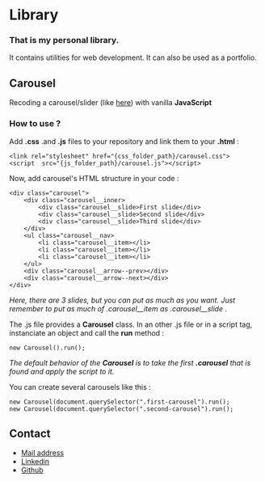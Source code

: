 
# Library
### That is my personal library.
It contains utilities for web development.
 It can also be used as a portfolio.

## Carousel
Recoding a carousel/slider (like [here](https://getbootstrap.com/docs/4.0/components/carousel/)) with vanilla **JavaScript**
### How to use ?
Add **.css** .and **.js** files to your repository and link them to your **.html** :

    <link rel="stylesheet" href="{css_folder_path}/carousel.css">
    <script  src="{js_folder_path}/carousel.js"></script>

Now, add carousel's HTML structure in your code :

	<div class="carousel">
		<div class="carousel__inner>
			<div class="carousel__slide>First slide</div>
			<div class="carousel__slide>Second slide</div>
			<div class="carousel__slide>Third slide</div>
		</div>
		<ul class="carousel__nav>
			<li class="carousel__item></li>
			<li class="carousel__item></li>
			<li class="carousel__item></li>
		</ul>
		<div class="carousel__arrow--prev></div>
		<div class="carousel__arrow--next></div>
	</div>
*Here, there are 3 slides, but you can put as much as you want. Just remember to put as much of .carousel__item as .carousel__slide .*

The .js file provides a **Carousel** class.
In an other .js file or in a script tag, instanciate an object and call the **run** method :

	new Carousel().run();
*The default behavior of the **Carousel** is to take the first **.carousel** that is found and apply the script to it.*

You can create several carousels like this : 
	
	new Carousel(document.querySelector(".first-carousel").run();
	new Carousel(document.querySelector(".second-carousel").run();

## Contact

 - [Mail address](merlandepierrick@gmail.com)
 - [Linkedin](https://www.linkedin.com/in/pierrick-merlande-603628122/)
 - [Github](https://github.com/rickpi)
